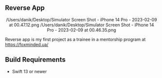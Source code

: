 Reverse App
-------------------------------------------------------

<p align="center">
/Users/danik/Desktop/Simulator Screen Shot - iPhone 14 Pro - 2023-02-09 at 00.47.12.png
/Users/danik/Desktop/Simulator Screen Shot - iPhone 14 Pro - 2023-02-09 at 00.46.35.png

  
</p>

Reverse app is my first project as a trainee in a mentorship program at https://foxminded.ua/

## Build Requirements

- Swift 13 or newer
